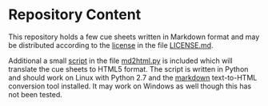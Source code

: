 # Repository Content

This repository holds a few cue sheets written in Markdown format and may be distributed according to the [license](LICENSE.md) in the file [LICENSE.md](LICENSE.md).

Additional a small [script](md2html.py) in the file [md2html.py](md2html.py) is included which will translate the cue sheets to HTML5 format. The script is written in Python and should work on Linux with Python 2.7 and the [markdown](http://daringfireball.net/projects/markdown/) text-to-HTML conversion tool installed. It may work on Windows as well though this has not been tested.

